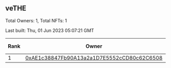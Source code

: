 ## veTHE

Total Owners: 1, Total NFTs: 1

Last built: Thu, 01 Jun 2023 05:07:21 GMT

| Rank | Owner | Voting Power | Influence | NFTs Id |
| --- | --- | --- | --- | --- |
  | 1 | [0xAE1c38847Fb90A13a2a1D7E5552cCD80c62C6508](https://debank.com/profile/0xAE1c38847Fb90A13a2a1D7E5552cCD80c62C6508?chain=bsc) | 2,153,789.541 | 4.44760% | 1 |